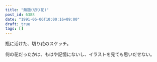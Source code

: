 ```yaml
---
title: "無題(切り花)"
post_id: 6388
date: "1991-06-06T10:00:16+09:00"
draft: true
tags: []
---
```



瓶に活けた、切り花のスケッチ。

何の花だったかは、もはや記憶にないし、イラストを見ても思いだせない。
